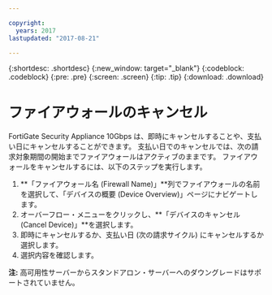 ```yaml
---

copyright:
  years: 2017
lastupdated: "2017-08-21"

---
```


{:shortdesc: .shortdesc}
{:new_window: target="_blank"}
{:codeblock: .codeblock}
{:pre: .pre}
{:screen: .screen}
{:tip: .tip}
{:download: .download}

# ファイアウォールのキャンセル

FortiGate Security Appliance 10Gbps は、即時にキャンセルすることや、支払い日にキャンセルすることができます。 支払い日でのキャンセルでは、次の請求対象期間の開始までファイアウォールはアクティブのままです。 ファイアウォールをキャンセルするには、以下のステップを実行します。

1. **「ファイアウォール名 (Firewall Name)」**列でファイアウォールの名前を選択して、「デバイスの概要 (Device Overview)」ページにナビゲートします。
2. オーバーフロー・メニューをクリックし、**「デバイスのキャンセル (Cancel Device)」**を選択します。
3. 即時にキャンセルするか、支払い日 (次の請求サイクル) にキャンセルするか選択します。
4. 選択内容を確認します。

**注:** 高可用性サーバーからスタンドアロン・サーバーへのダウングレードはサポートされていません。
